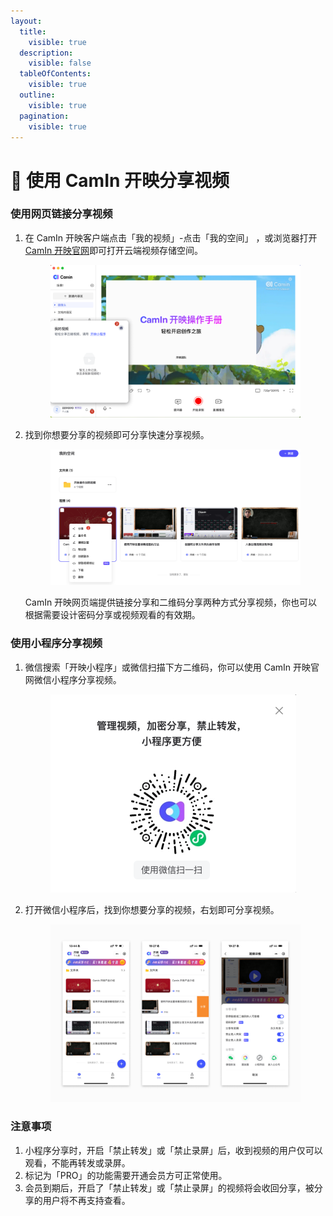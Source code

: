 ```yaml
---
layout:
  title:
    visible: true
  description:
    visible: false
  tableOfContents:
    visible: true
  outline:
    visible: true
  pagination:
    visible: true
---
```


# 🔗 使用 CamIn 开映分享视频

### 使用网页链接分享视频

1.  在 CamIn 开映客户端点击「我的视频」-点击「我的空间」 ，或浏览器打开 [CamIn 开映官网](https://www.camin.cn/login)即可打开云端视频存储空间。

    <figure><img src="../.gitbook/assets/image (21).png" alt=""><figcaption></figcaption></figure>
2.  找到你想要分享的视频即可分享快速分享视频。

    <figure><img src="../.gitbook/assets/image (22).png" alt=""><figcaption></figcaption></figure>

    CamIn 开映网页端提供链接分享和二维码分享两种方式分享视频，你也可以根据需要设计密码分享或视频观看的有效期。

### 使用小程序分享视频

1.  微信搜索「开映小程序」或微信扫描下方二维码，你可以使用 CamIn 开映官网微信小程序分享视频。

    <figure><img src="../.gitbook/assets/image (24).png" alt=""><figcaption></figcaption></figure>
2.  打开微信小程序后，找到你想要分享的视频，右划即可分享视频。

    <figure><img src="../.gitbook/assets/Frame 1707480662 (1).png" alt=""><figcaption></figcaption></figure>

### 注意事项

1. 小程序分享时，开启「禁止转发」或「禁止录屏」后，收到视频的用户仅可以观看，不能再转发或录屏。
2. 标记为「PRO」的功能需要开通会员方可正常使用。
3. 会员到期后，开启了「禁止转发」或「禁止录屏」的视频将会收回分享，被分享的用户将不再支持查看。
